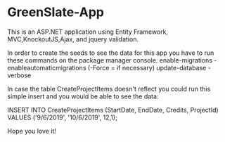 # GreenSlate-App

This is an ASP.NET application using Entity Framework, MVC,KnockoutJS,Ajax, and jquery validation.

In order to create the seeds to see  the data for this app you have to run these commands on the package manager console. 
enable-migrations -enableautomaticmigrations (-Force =  if necessary)
update-database -verbose

In case the table CreateProjectItems doesn't reflect you could run this simple insert and you would be able to see the data:

INSERT INTO CreateProjectItems (StartDate, EndDate, Credits, ProjectId)
VALUES ('9/6/2019', '10/6/2019', 12,1);

Hope you love it!
